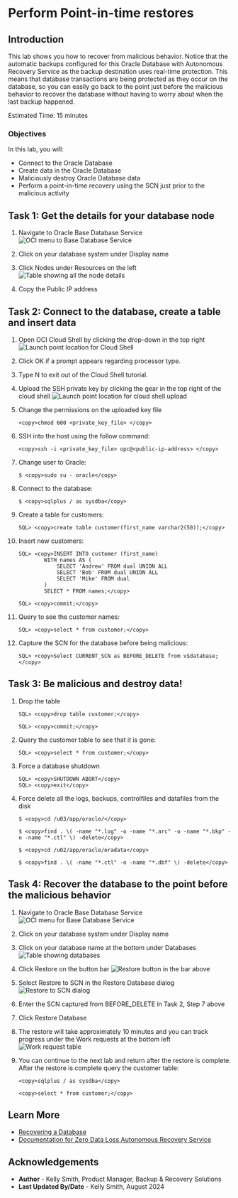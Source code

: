 # Perform Point-in-time restores

## Introduction

This lab shows you how to recover from malicious behavior.  Notice that the automatic backups configured for this Oracle Database with Autonomous Recovery Service as the backup destination uses real-time protection.  This means that database transactions are being protected as they occur on the database, so you can easily go back to the point just before the malicious behavior to recover the database without having to worry about when the last backup happened.

Estimated Time: 15 minutes

### Objectives

In this lab, you will:
* Connect to the Oracle Database
* Create data in the Oracle Database
* Maliciously destroy Oracle Database data
* Perform a point-in-time recovery using the SCN just prior to the malicious activity

## Task 1: Get the details for your database node

1. Navigate to Oracle Base Database Service
    ![OCI menu to Base Database Service](images/ham_basedb.png)

2. Click on your database system under Display name

3. Click Nodes under Resources on the left
    ![Table showing all the node details](images/basedb_public_ip.png)

4. Copy the Public IP address

## Task 2: Connect to the database, create a table and insert data

1. Open OCI Cloud Shell by clicking the drop-down in the top right
    ![Launch point location for Cloud Shell](images/cloud_shell_button.png)

2. Click OK if a prompt appears regarding processor type.

3. Type N to exit out of the Cloud Shell tutorial.

4. Upload the SSH private key by clicking the gear in the top right of the cloud shell
    ![Launch point location for cloud shell upload](images/cloud_shell_upload.png)

5. Change the permissions on the uploaded key file
    ```
    <copy>chmod 600 <private_key_file> </copy>
    ```

6. SSH into the host using the follow command:
    ```
    <copy>ssh -i <private_key_file> opc@<public-ip-address> </copy>
    ```

7. Change user to Oracle:
    ```
    $ <copy>sudo su - oracle</copy>  
    ```
8. Connect to the database:
    ```
    $ <copy>sqlplus / as sysdba</copy> 
    ```

9. Create a table for customers:
    ```
    SQL> <copy>create table customer(first_name varchar2(50));</copy>
    ```
10. Insert new customers:
    ```
    SQL> <copy>INSERT INTO customer (first_name) 
            WITH names AS (
                SELECT 'Andrew' FROM dual UNION ALL
                SELECT 'Bob' FROM dual UNION ALL
                SELECT 'Mike' FROM dual
            )
            SELECT * FROM names;</copy>
    ```
    ```
    SQL> <copy>commit;</copy>
    ```

11. Query to see the customer names:
    ```
    SQL> <copy>select * from customer;</copy>
    ```

12. Capture the SCN for the database before being malicious:
    ```
    SQL> <copy>Select CURRENT_SCN as BEFORE_DELETE from v$database;</copy>
    ```

## Task 3: Be malicious and destroy data!

1. Drop the table
    ```
    SQL> <copy>drop table customer;</copy>
    ```
    ```
    SQL> <copy>commit;</copy>
    ```

2. Query the customer table to see that it is gone:
    ```
    SQL> <copy>select * from customer;</copy>
    ```

3. Force a database shutdown
    ```
    SQL> <copy>SHUTDOWN ABORT</copy>
    SQL> <copy>exit</copy>
    ```

4. Force delete all the logs, backups, controlfiles and datafiles from the disk
    ```
    $ <copy>cd /u03/app/oracle/</copy>
    ```
    ```
    $ <copy>find . \( -name "*.log" -o -name "*.arc" -o -name "*.bkp" -o -name "*.ctl" \) -delete</copy>
    ```
    ```
    $ <copy>cd /u02/app/oracle/oradata</copy>
    ```
    ```
    $ <copy>find . \( -name "*.ctl" -o -name "*.dbf" \) -delete</copy>
    ```

## Task 4: Recover the database to the point before the malicious behavior

1. Navigate to Oracle Base Database Service
    ![OCI menu for Base Database Service](images/ham_basedb.png)

2. Click on your database system under Display name

3. Click on your database name at the bottom under Databases
    ![Table showing databases](images/basedb_database.png)

4. Click Restore on the button bar
    ![Restore button in the bar above](images/basedb_button_bar.png)

5. Select Restore to SCN in the Restore Database dialog
    ![Restore to SCN dialog](images/basedb_restore_dialog.png)

6. Enter the SCN captured from BEFORE_DELETE in Task 2, Step 7 above

7. Click Restore Database

8. The restore will take approximately 10 minutes and you can track progress under the Work requests at the bottom left
    ![Work request table](images/work_request_restore.png)

9. You can continue to the next lab and return after the restore is complete.  After the restore is complete query the customer table:
    ```
    <copy>sqlplus / as sysdba</copy>
    ```
    ```
    <copy>select * from customer;</copy>
    ```


## Learn More

* [Recovering a Database](https://docs.oracle.com/en-us/iaas/recovery-service/doc/recovering-database.html#GUID-6E88692E-FCFA-4CFE-844C-00A79E8D079B)
* [Documentation for Zero Data Loss Autonomous Recovery Service](https://docs.oracle.com/en/cloud/paas/recovery-service/dbrsu/)


## Acknowledgements
* **Author** - Kelly Smith, Product Manager, Backup & Recovery Solutions
* **Last Updated By/Date** - Kelly Smith, August 2024
